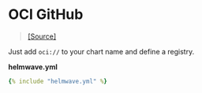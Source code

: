 # OCI GitHub

> [ [Source] ](https://github.com/helmwave/docs/tree/0.21.x/docs/examples/oci)

Just add `oci://` to your chart name and define a registry.


**helmwave.yml**

```yaml
{% include "helmwave.yml" %}
```
